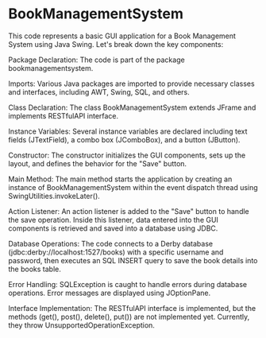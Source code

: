 # BookManagementSystem

This code represents a basic GUI application for a Book Management System using Java Swing. Let's break down the key components:

Package Declaration: The code is part of the package bookmanagementsystem.

Imports: Various Java packages are imported to provide necessary classes and interfaces, including AWT, Swing, SQL, and others.

Class Declaration: The class BookManagementSystem extends JFrame and implements RESTfulAPI interface.

Instance Variables: Several instance variables are declared including text fields (JTextField), a combo box (JComboBox), and a button (JButton).

Constructor: The constructor initializes the GUI components, sets up the layout, and defines the behavior for the "Save" button.

Main Method: The main method starts the application by creating an instance of BookManagementSystem within the event dispatch thread using SwingUtilities.invokeLater().

Action Listener: An action listener is added to the "Save" button to handle the save operation. Inside this listener, data entered into the GUI components is retrieved and saved into a database using JDBC.

Database Operations: The code connects to a Derby database (jdbc:derby://localhost:1527/books) with a specific username and password, then executes an SQL INSERT query to save the book details into the books table.

Error Handling: SQLException is caught to handle errors during database operations. Error messages are displayed using JOptionPane.

Interface Implementation: The RESTfulAPI interface is implemented, but the methods (get(), post(), delete(), put()) are not implemented yet. Currently, they throw UnsupportedOperationException.
